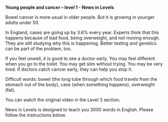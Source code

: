 <p><strong>Young people and cancer – level 1 - News in Levels</strong></p>
<p>Bowel cancer is more usual in older people. But it is growing in younger adults under 50.</p>
<p>In England, cases are going up by 3.6% every year. Experts think that this happens because of bad food, being overweight, and not moving enough. They are still studying why this is happening. Better testing and genetics can be part of the problem, too.</p>
<p>If you feel unwell, it is good to see a doctor early. You may feel different when you go to the toilet. You may get slim without trying. You may be very tired. If doctors catch cancer early, they can help you stop it.</p>
<p>Difficult words: bowel (the long tube through which food travels from the stomach out of the body), case (when something happens), overweight (fat).</p>
<p>You can watch the original video in the Level 3 section.</p>
<p>News in Levels is designed to teach you 3000 words in English. Please follow the instructions
below.</p>